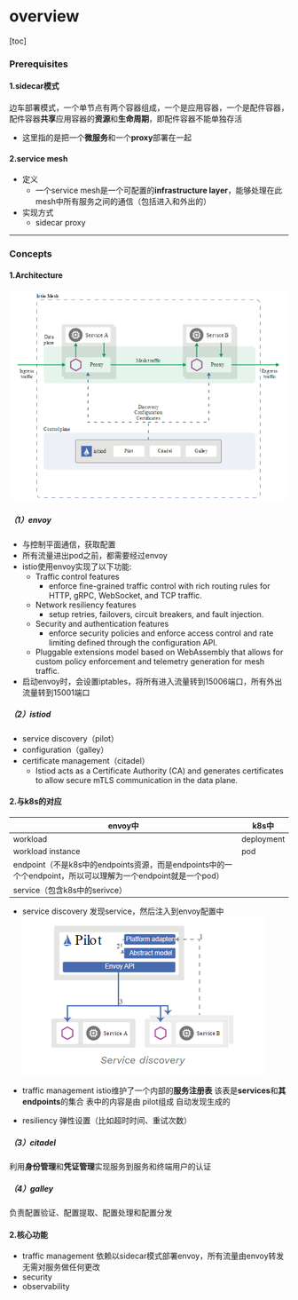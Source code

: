 # overview

[toc]

### Prerequisites

#### 1.sidecar模式
边车部署模式，一个单节点有两个容器组成，一个是应用容器，一个是配件容器，配件容器**共享**应用容器的**资源**和**生命周期**，即配件容器不能单独存活
* 这里指的是把一个**微服务**和一个**proxy**部署在一起  

#### 2.service mesh

* 定义
  * 一个service mesh是一个可配置的**infrastructure layer**，能够处理在此mesh中所有服务之间的通信（包括进入和外出的）
* 实现方式
  * sidecar proxy

***

### Concepts

#### 1.Architecture
![](./imgs/overview_01.png)

##### （1）envoy
* 与控制平面通信，获取配置
* 所有流量进出pod之前，都需要经过envoy
* istio使用envoy实现了以下功能:
  * Traffic control features
    * enforce fine-grained traffic control with rich routing rules for HTTP, gRPC, WebSocket, and TCP traffic.
  * Network resiliency features
    * setup retries, failovers, circuit breakers, and fault injection.
  * Security and authentication features
    * enforce security policies and enforce access control and rate limiting defined through the configuration API.
  * Pluggable extensions model based on WebAssembly that allows for custom policy enforcement and telemetry generation for mesh traffic.
* 启动envoy时，会设置iptables，将所有进入流量转到15006端口，所有外出流量转到15001端口

##### （2）istiod
* service discovery（pilot）
* configuration（galley）
* certificate management（citadel）
  * Istiod acts as a Certificate Authority (CA) and generates certificates to allow secure mTLS communication in the data plane.


#### 2.与k8s的对应

|envoy中|k8s中|
|-|-|
|workload|deployment|
|workload instance|pod|
|endpoint（不是k8s中的endpoints资源，而是endpoints中的一个个endpoint，所以可以理解为一个endpoint就是一个pod）||
|service（包含k8s中的serivce）||


* service discovery
发现service，然后注入到envoy配置中
![](./imgs/overview_02.png)

* traffic management
istio维护了一个内部的**服务注册表**
该表是**services**和**其endpoints**的集合
表中的内容是由 pilot组成 自动发现生成的

* resiliency
弹性设置（比如超时时间、重试次数）

##### （3）citadel
利用**身份管理**和**凭证管理**实现服务到服务和终端用户的认证

##### （4）galley
负责配置验证、配置提取、配置处理和配置分发


#### 2.核心功能
* traffic management
依赖以sidecar模式部署envoy，所有流量由envoy转发
无需对服务做任何更改
* security
* observability
